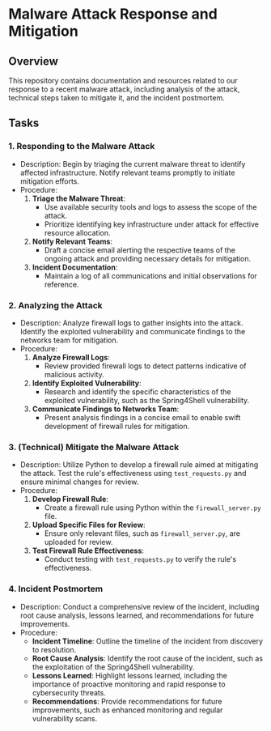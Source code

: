 # Malware Attack Response and Mitigation

## Overview
This repository contains documentation and resources related to our response to a recent malware attack, including analysis of the attack, technical steps taken to mitigate it, and the incident postmortem.

## Tasks
### 1. Responding to the Malware Attack
- Description: Begin by triaging the current malware threat to identify affected infrastructure. Notify relevant teams promptly to initiate mitigation efforts.
- Procedure:
   1. **Triage the Malware Threat**:
      - Use available security tools and logs to assess the scope of the attack.
      - Prioritize identifying key infrastructure under attack for effective resource allocation.
   2. **Notify Relevant Teams**:
      - Draft a concise email alerting the respective teams of the ongoing attack and providing necessary details for mitigation.
   3. **Incident Documentation**:
      - Maintain a log of all communications and initial observations for reference.

### 2. Analyzing the Attack
- Description: Analyze firewall logs to gather insights into the attack. Identify the exploited vulnerability and communicate findings to the networks team for mitigation.
- Procedure:
   1. **Analyze Firewall Logs**:
      - Review provided firewall logs to detect patterns indicative of malicious activity.
   2. **Identify Exploited Vulnerability**:
      - Research and identify the specific characteristics of the exploited vulnerability, such as the Spring4Shell vulnerability.
   3. **Communicate Findings to Networks Team**:
      - Present analysis findings in a concise email to enable swift development of firewall rules for mitigation.

### 3. (Technical) Mitigate the Malware Attack
- Description: Utilize Python to develop a firewall rule aimed at mitigating the attack. Test the rule's effectiveness using `test_requests.py` and ensure minimal changes for review.
- Procedure:
   1. **Develop Firewall Rule**:
      - Create a firewall rule using Python within the `firewall_server.py` file.
   2. **Upload Specific Files for Review**:
      - Ensure only relevant files, such as `firewall_server.py`, are uploaded for review.
   3. **Test Firewall Rule Effectiveness**:
      - Conduct testing with `test_requests.py` to verify the rule's effectiveness.

### 4. Incident Postmortem
- Description: Conduct a comprehensive review of the incident, including root cause analysis, lessons learned, and recommendations for future improvements.
- Procedure:
   - **Incident Timeline**: Outline the timeline of the incident from discovery to resolution.
   - **Root Cause Analysis**: Identify the root cause of the incident, such as the exploitation of the Spring4Shell vulnerability.
   - **Lessons Learned**: Highlight lessons learned, including the importance of proactive monitoring and rapid response to cybersecurity threats.
   - **Recommendations**: Provide recommendations for future improvements, such as enhanced monitoring and regular vulnerability scans.

